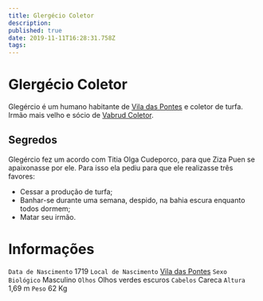 ```yaml
---
title: Glergécio Coletor
description: 
published: true
date: 2019-11-11T16:28:31.758Z
tags: 
---
```


<!-- SUBTITLE: Visão geral sobre Glergécio Coletor -->

# Glergécio Coletor
Glegércio é um humano habitante de [Vila das Pontes](/lugares/plano-material/drafeon/sudeste-de-drafeon/vila-das-pontes#vila-das-pontes) e coletor de turfa. Irmão mais velho e sócio de [Vabrud Coletor](/individuos/vabrud-coletor#vabrud-coletor).

## Segredos
Glegércio fez um acordo com Titia Olga Cudeporco, para que Ziza Puen se apaixonasse por ele. Para isso ela pediu para que ele realizasse três favores:
* Cessar a produção de turfa;
* Banhar-se durante uma semana, despido, na bahia escura enquanto todos dormem;
* Matar seu irmão.

# Informações
`Data de Nascimento` 1719 
`Local de Nascimento` [Vila das Pontes](/lugares/plano-material/drafeon/sudeste-de-drafeon/vila-das-pontes#vila-das-pontes)
`Sexo Biológico` Masculino
`Olhos` Olhos verdes escuros
`Cabelos` Careca
`Altura` 1,69 m
`Peso` 62 Kg

